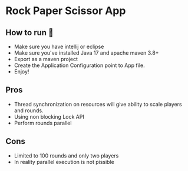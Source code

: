 # Rock Paper Scissor App

## How to run 🏃
- Make sure you have intellij or eclipse
- Make sure you've installed Java 17 and apache maven 3.8+
- Export as a maven project
- Create the Application Configuration point to App file.
- Enjoy!

## Pros
- Thread synchronization on resources will give ability to scale players and rounds.
- Using non blocking Lock API
- Perform rounds parallel

## Cons
- Limited to 100 rounds and only two players 
- In reality parallel execution is not pissible